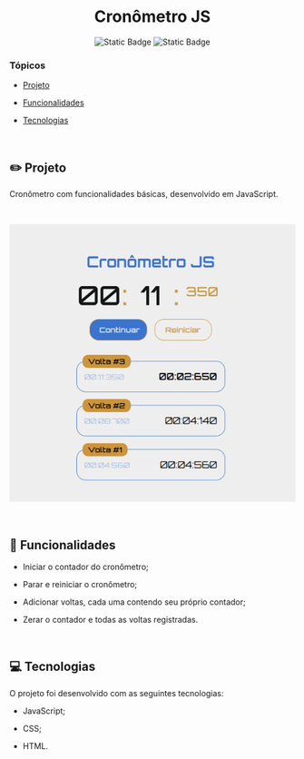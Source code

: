 <h1 align="center">Cronômetro JS</h1>

<p align="center">
  <img alt="Static Badge" src="https://img.shields.io/badge/status-finalizado-2db739?style=plastic&labelColor=08090a">
  <img alt="Static Badge" src="https://img.shields.io/badge/code_style-prettier-3a74ce?style=plastic&labelColor=08090a">
</p>

### Tópicos

- [Projeto](#pensil2-projeto)

- [Funcionalidades](#pencil-funcionalidades)

- [Tecnologias](#computer-tecnologias)

<br>

## :pencil2: Projeto

Cronômetro com funcionalidades básicas, desenvolvido em JavaScript.

<br>

<p align="center">
  <img alt="Captura de Tela do Cronômetro" src="./.github/screenshot.png">
</p>

<br>

## :pencil: Funcionalidades

- Iniciar o contador do cronômetro;

- Parar e reiniciar o cronômetro;

- Adicionar voltas, cada uma contendo seu próprio contador;

- Zerar o contador e todas as voltas registradas.

<br>

## :computer: Tecnologias

O projeto foi desenvolvido com as seguintes tecnologias:

- JavaScript;

- CSS;

- HTML.
